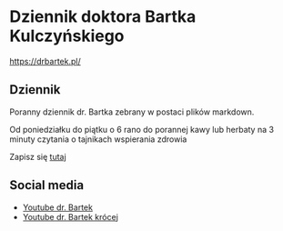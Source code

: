 # Dziennik doktora Bartka Kulczyńskiego

<https://drbartek.pl/>

## Dziennik

Poranny dziennik dr. Bartka zebrany w postaci plików markdown.

Od poniedziałku do piątku o 6 rano do porannej kawy lub herbaty na 3 minuty czytania o tajnikach wspierania zdrowia

Zapisz się [tutaj](https://drbartek.pl/dziennik-poranny/)

## Social media

- [Youtube dr. Bartek](https://www.youtube.com/@drbartekpl)
- [Youtube dr. Bartek krócej](https://www.youtube.com/@drbartek-krocej)
